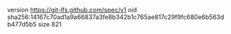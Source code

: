version https://git-lfs.github.com/spec/v1
oid sha256:14167c70ad1a9a66837a3fe8b342b1c765ae817c29f9fc680e6b563db477d5b5
size 821
